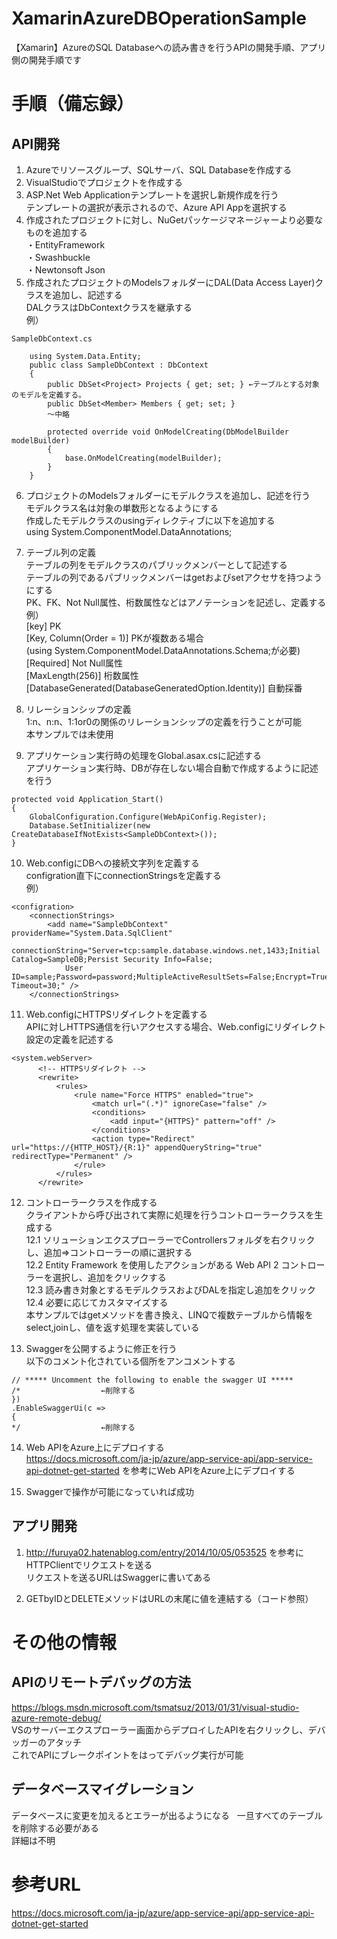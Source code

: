 # XamarinAzureDBOperationSample
【Xamarin】AzureのSQL Databaseへの読み書きを行うAPIの開発手順、アプリ側の開発手順です

# 手順（備忘録）
## API開発
1. Azureでリソースグループ、SQLサーバ、SQL Databaseを作成する  
2. VisualStudioでプロジェクトを作成する  
3. ASP.Net Web Applicationテンプレートを選択し新規作成を行う  
テンプレートの選択が表示されるので、Azure API Appを選択する  
4. 作成されたプロジェクトに対し、NuGetパッケージマネージャーより必要なものを追加する  
・EntityFramework  
・Swashbuckle  
・Newtonsoft Json  
5. 作成されたプロジェクトのModelsフォルダーにDAL(Data Access Layer)クラスを追加し、記述する  
DALクラスはDbContextクラスを継承する  
例）  
```
SampleDbContext.cs  

	using System.Data.Entity;			
	public class SampleDbContext : DbContext			
	{			
		public DbSet<Project> Projects { get; set; } ←テーブルとする対象のモデルを定義する。		
		public DbSet<Member> Members { get; set; }		
		～中略		
				
		protected override void OnModelCreating(DbModelBuilder modelBuilder)		
		{		
			base.OnModelCreating(modelBuilder);	
		}		
	}		
```
6. 	プロジェクトのModelsフォルダーにモデルクラスを追加し、記述を行う  
モデルクラス名は対象の単数形となるようにする  
作成したモデルクラスのusingディレクティブに以下を追加する  
using System.ComponentModel.DataAnnotations;  

7. テーブル列の定義  
テーブルの列をモデルクラスのパブリックメンバーとして記述する  
テーブルの列であるパブリックメンバーはgetおよびsetアクセサを持つようにする  
PK、FK、Not Null属性、桁数属性などはアノテーションを記述し、定義する  
例）  
[key] PK  
[Key, Column(Order = 1)] PKが複数ある場合  
(using System.ComponentModel.DataAnnotations.Schema;が必要)  
[Required] Not Null属性  
[MaxLength(256)] 桁数属性  
[DatabaseGenerated(DatabaseGeneratedOption.Identity)] 自動採番

8. リレーションシップの定義  
1:n、n:n、1:1or0の関係のリレーションシップの定義を行うことが可能  
本サンプルでは未使用

9. アプリケーション実行時の処理をGlobal.asax.csに記述する  
アプリケーション実行時、DBが存在しない場合自動で作成するように記述を行う

```
protected void Application_Start()	
{	
	GlobalConfiguration.Configure(WebApiConfig.Register);
	Database.SetInitializer(new CreateDatabaseIfNotExists<SampleDbContext>());
}
```

10. Web.configにDBへの接続文字列を定義する  
configration直下にconnectionStringsを定義する  
例）
```
<configration>						
	<connectionStrings>					
		<add name="SampleDbContext" providerName="System.Data.SqlClient" 				
			connectionString="Server=tcp:sample.database.windows.net,1433;Initial Catalog=SampleDB;Persist Security Info=False;			
			User ID=sample;Password=password;MultipleActiveResultSets=False;Encrypt=True;TrustServerCertificate=False;Connection Timeout=30;" />			
	</connectionStrings>					
```

11. Web.configにHTTPSリダイレクトを定義する  
APIに対しHTTPS通信を行いアクセスする場合、Web.configにリダイレクト設定の定義を記述する  
```
<system.webServer>						
	  <!-- HTTPSリダイレクト -->					
	  <rewrite>					
		  <rules>				
			  <rule name="Force HTTPS" enabled="true">			
				  <match url="(.*)" ignoreCase="false" />		
				  <conditions>		
					  <add input="{HTTPS}" pattern="off" />	
				  </conditions>		
				  <action type="Redirect" url="https://{HTTP_HOST}/{R:1}" appendQueryString="true" redirectType="Permanent" />		
			  </rule>			
		  </rules>				
	  </rewrite>					
```

12. コントローラークラスを作成する  
クライアントから呼び出されて実際に処理を行うコントローラークラスを生成する  
12.1 ソリューションエクスプローラーでControllersフォルダを右クリックし、追加=>コントローラーの順に選択する  
12.2 Entity Framework を使用したアクションがある Web API 2 コントローラーを選択し、追加をクリックする  
12.3 読み書き対象とするモデルクラスおよびDALを指定し追加をクリック  
12.4 必要に応じてカスタマイズする  
本サンプルではgetメソッドを書き換え、LINQで複数テーブルから情報をselect,joinし、値を返す処理を実装している

13. Swaggerを公開するように修正を行う  
以下のコメント化されている個所をアンコメントする
```
// ***** Uncomment the following to enable the swagger UI *****																								
/*					←削除する			
})																								
.EnableSwaggerUi(c =>																								
{																								
*/					←削除する			
```

14. Web APIをAzure上にデプロイする  
https://docs.microsoft.com/ja-jp/azure/app-service-api/app-service-api-dotnet-get-started  を参考にWeb APIをAzure上にデプロイする  

15. Swaggerで操作が可能になっていれば成功

## アプリ開発
1. http://furuya02.hatenablog.com/entry/2014/10/05/053525  を参考にHTTPClientでリクエストを送る  
リクエストを送るURLはSwaggerに書いてある  

2. GETbyIDとDELETEメソッドはURLの末尾に値を連結する（コード参照）  

# その他の情報
## APIのリモートデバッグの方法
https://blogs.msdn.microsoft.com/tsmatsuz/2013/01/31/visual-studio-azure-remote-debug/  
VSのサーバーエクスプローラー画面からデプロイしたAPIを右クリックし、デバッガーのアタッチ  
これでAPIにブレークポイントをはってデバッグ実行が可能

## データベースマイグレーション
データベースに変更を加えるとエラーが出るようになる  
一旦すべてのテーブルを削除する必要がある  
詳細は不明

# 参考URL
https://docs.microsoft.com/ja-jp/azure/app-service-api/app-service-api-dotnet-get-started  
